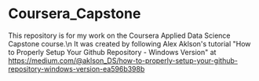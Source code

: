 # Coursera_Capstone
This repository is for my work on the Coursera Applied Data Science Capstone course.\n
It was created by following Alex Aklson's tutorial 
"How to Properly Setup Your Github Repository - Windows Version" at
https://medium.com/@aklson_DS/how-to-properly-setup-your-github-repository-windows-version-ea596b398b
